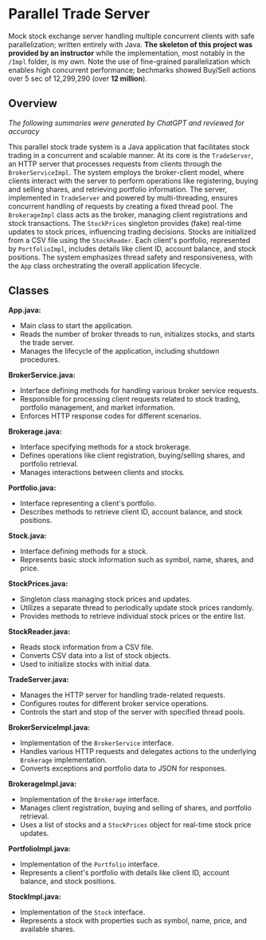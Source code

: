 # Parallel Trade Server
Mock stock exchange server handling multiple concurrent clients with safe parallelization; written entirely with Java. __The skeleton of this project was provided by an instructor__ while the implementation, most notably in the ```/Impl``` folder, is my own. Note the use of fine-grained parallelization which enables high concurrent performance; bechmarks showed Buy/Sell actions over 5 sec of 12,299,290 (over __12 million__).

## Overview
_The following summaries were generated by ChatGPT and reviewed for accuracy_

This parallel stock trade system is a Java application that facilitates stock trading in a concurrent and scalable manner. At its core is the `TradeServer`, an HTTP server that processes requests from clients through the `BrokerServiceImpl`. The system employs the broker-client model, where clients interact with the server to perform operations like registering, buying and selling shares, and retrieving portfolio information. The server, implemented in `TradeServer` and powered by multi-threading, ensures concurrent handling of requests by creating a fixed thread pool. The `BrokerageImpl` class acts as the broker, managing client registrations and stock transactions. The `StockPrices` singleton provides (fake) real-time updates to stock prices, influencing trading decisions. Stocks are initialized from a CSV file using the `StockReader`. Each client's portfolio, represented by `PortfolioImpl`, includes details like client ID, account balance, and stock positions. The system emphasizes thread safety and responsiveness, with the `App` class orchestrating the overall application lifecycle.


## Classes

**App.java:**
   - Main class to start the application.
   - Reads the number of broker threads to run, initializes stocks, and starts the trade server.
   - Manages the lifecycle of the application, including shutdown procedures.

**BrokerService.java:**
   - Interface defining methods for handling various broker service requests.
   - Responsible for processing client requests related to stock trading, portfolio management, and market information.
   - Enforces HTTP response codes for different scenarios.

**Brokerage.java:**
   - Interface specifying methods for a stock brokerage.
   - Defines operations like client registration, buying/selling shares, and portfolio retrieval.
   - Manages interactions between clients and stocks.

**Portfolio.java:**
   - Interface representing a client's portfolio.
   - Describes methods to retrieve client ID, account balance, and stock positions.

**Stock.java:**
   - Interface defining methods for a stock.
   - Represents basic stock information such as symbol, name, shares, and price.

**StockPrices.java:**
   - Singleton class managing stock prices and updates.
   - Utilizes a separate thread to periodically update stock prices randomly.
   - Provides methods to retrieve individual stock prices or the entire list.

**StockReader.java:**
   - Reads stock information from a CSV file.
   - Converts CSV data into a list of stock objects.
   - Used to initialize stocks with initial data.

**TradeServer.java:**
   - Manages the HTTP server for handling trade-related requests.
   - Configures routes for different broker service operations.
   - Controls the start and stop of the server with specified thread pools.

**BrokerServiceImpl.java:**
   - Implementation of the `BrokerService` interface.
   - Handles various HTTP requests and delegates actions to the underlying `Brokerage` implementation.
   - Converts exceptions and portfolio data to JSON for responses.

**BrokerageImpl.java:**  
   - Implementation of the `Brokerage` interface.
   - Manages client registration, buying and selling of shares, and portfolio retrieval.
   - Uses a list of stocks and a `StockPrices` object for real-time stock price updates.

**PortfolioImpl.java:**  
   - Implementation of the `Portfolio` interface.
   - Represents a client's portfolio with details like client ID, account balance, and stock positions.

**StockImpl.java:**  
   - Implementation of the `Stock` interface.
   - Represents a stock with properties such as symbol, name, price, and available shares.
